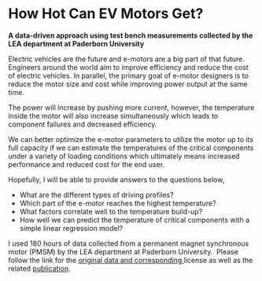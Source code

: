 
# How Hot Can EV Motors Get? #

**A data-driven approach using test bench measurements collected by the LEA department at Paderborn University**

Electric vehicles are the future and e-motors are a big part of that future.
Engineers around the world aim to improve efficiency and reduce the cost of electric vehicles. In parallel, the primary goal of e-motor designers is to reduce the motor size and cost while improving power output at the same time.

The power will increase by pushing more current, however, the temperature inside the motor will also increase simultaneously which leads to component failures and decreased efficiency.


We can better optimize the e-motor parameters to utilize the motor up to its full capacity if we can estimate the temperatures of the critical components under a variety of loading conditions which ultimately means increased performance and reduced cost for the end user.

Hopefully, I will be able to provide answers to the questions below,
* What are the different types of driving profiles?
* Which part of the e-motor reaches the highest temperature?
* What factors correlate well to the temperature build-up?
* How well we can predict the temperature of critical components with a simple linear regression model?

I used 180 hours of data collected from a permanent magnet synchronous motor (PMSM) by the LEA department at Paderborn University. 
Please follow the link for the [original data and corresponding ](https://www.kaggle.com/datasets/wkirgsn/electric-motor-temperature)license as well as the related [publication](https://ieeexplore.ieee.org/abstract/document/9296842).
